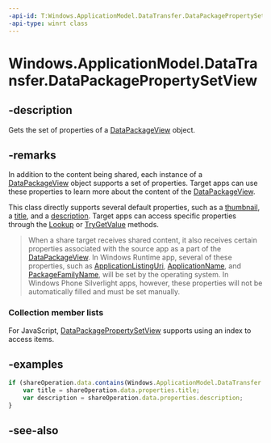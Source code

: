 ```yaml
---
-api-id: T:Windows.ApplicationModel.DataTransfer.DataPackagePropertySetView
-api-type: winrt class
---
```


<!-- Class syntax.
public class DataPackagePropertySetView : Windows.ApplicationModel.DataTransfer.IDataPackagePropertySetView, Windows.ApplicationModel.DataTransfer.IDataPackagePropertySetView2, Windows.ApplicationModel.DataTransfer.IDataPackagePropertySetView3, Windows.Foundation.Collections.IIterable<Windows.Foundation.Collections.IKeyValuePair<System.String, System.Object>>, Windows.Foundation.Collections.IMapView<System.String, System.Object>
-->

# Windows.ApplicationModel.DataTransfer.DataPackagePropertySetView

## -description
Gets the set of properties of a [DataPackageView](datapackageview.md) object.

## -remarks
In addition to the content being shared, each instance of a [DataPackageView](datapackageview.md) object supports a set of properties. Target apps can use these properties to learn more about the content of the [DataPackageView](datapackageview.md).

This class directly supports several default properties, such as a [thumbnail](datapackagepropertysetview_thumbnail.md), a [title](datapackagepropertysetview_title.md), and a [description](datapackagepropertysetview_description.md). Target apps can access specific properties through the [Lookup](datapackagepropertysetview_lookup.md) or [TryGetValue](datapackagepropertysetview_trygetvalue.md) methods.



> When a share target receives shared content, it also receives certain properties associated with the source app as a part of the [DataPackageView](datapackageview.md). In Windows Runtime app, several of these properties, such as [ApplicationListingUri](datapackagepropertysetview_applicationlistinguri.md), [ApplicationName](datapackagepropertysetview_applicationname.md), and [PackageFamilyName](datapackagepropertysetview_packagefamilyname.md), will be set by the operating system. In Windows Phone Silverlight apps, however, these properties will not be automatically filled and must be set manually.

### Collection member lists

For JavaScript, [DataPackagePropertySetView](datapackagepropertysetview.md) supports using an index to access items.

## -examples


```javascript
if (shareOperation.data.contains(Windows.ApplicationModel.DataTransfer.StandardDataFormats.text)) {
    var title = shareOperation.data.properties.title;
    var description = shareOperation.data.properties.description;
}

```



## -see-also